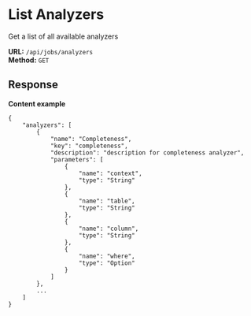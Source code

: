 # List Analyzers
Get a list of all available analyzers

__URL:__ `/api/jobs/analyzers`  
__Method:__ `GET`  

## Response

__Content example__
```
{
    "analyzers": [
        {
            "name": "Completeness",
            "key": "completeness",
            "description": "description for completeness analyzer",
            "parameters": [
                {
                    "name": "context",
                    "type": "String"
                },
                {
                    "name": "table",
                    "type": "String"
                },
                {
                    "name": "column",
                    "type": "String"
                },
                {
                    "name": "where",
                    "type": "Option"
                }
            ]
        },
        ...
    ]
}

```